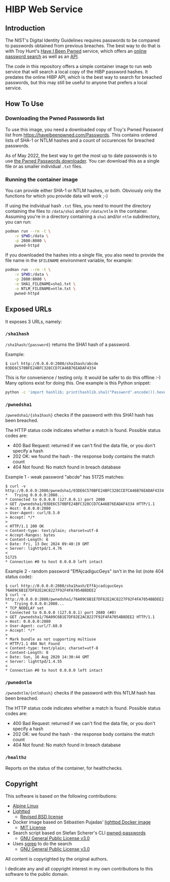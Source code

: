 # HIBP Web Service

## Introduction

The NIST's Digital Identity Guidelines requires passwords to be compared to passwords obtained from previous breaches.
The best way to do that is with Troy Hunt's [Have I Been Pwned](https://haveibeenpwned.com/)
service, which offers an [online password search](https://haveibeenpwned.com/Passwords)
as well as an [API](https://haveibeenpwned.com/API/v3).

The code in this repository offers a simple container image to run web service
that will search a local copy of the HIBP password hashes.
It predates the online HIBP API, which is the best way to search for breached
passwords, but this may still be useful to anyone that prefers a local service.

## How To Use

### Downloading the Pwned Passwords list

To use this image, you need a downloaded copy of Troy's Pwned Password list
from <https://haveibeenpwned.com/Passwords>. This contains ordered lists
of SHA-1 or NTLM hashes and a count of occurences for breached passwords.

As of May 2022, the best way to get the most up to date passwords is to use
[the Pwned Passwords downloader](https://github.com/HaveIBeenPwned/PwnedPasswordsDownloader).
You can download this as a single file or as smaller individual `.txt` files.

### Running the container image

You can provide either SHA-1 or NTLM hashes, or both. Obviously only the
functions for which you provide data will work ;-)

If using the individual hash `.txt` files, you need to mount the directory
containing the files to `/data/sha1` and/or `/data/ntlm` in the container.
Assuming you're in a directory containing a `sha1` and/or `ntlm` subdirectory,
you can run:

```sh
podman run --rm -t \
	-v $PWD:/data \
	-p 2080:8080 \
	pwned-httpd
```

If you downloaded the hashes into a single file, you also need to provide
the file name in the `$FILENAME` environment variable, for example:

```sh
podman run --rm -t \
	-v $PWD:/data \
	-p 2080:8080 \
	-e SHA1_FILENAME=sha1.txt \
	-e NTLM_FILENAME=ntlm.txt \
	pwned-httpd
```

## Exposed URLs

It exposes 3 URLs, namely:

### `/sha1hash`

`/sha1hash/{password}` returns the SHA1 hash of a password.

Example:

```
$ curl http://0.0.0.0:2080/sha1hash/abcde
03DE6C570BFE24BFC328CCD7CA46B76EADAF4334
```

This is for convenience / testing only. It would be safer to do this offline :-)
Many options exist for doing this. One example is this Python snippet:

```sh
python -c 'import hashlib; print(hashlib.sha1("Password".encode()).hexdigest());'
```

### `/pwnedsha1`

`/pwnedsha1/{sha1hash}` checks if the password with this SHA1 hash has been breached.

The HTTP status code indicates whether a match is found. Possible status codes are:

- 400 Bad Request: returned if we can't find the data file, or you don't specify a hash
- 202 OK: we found the hash - the response body contains the match count
- 404 Not found: No match found in breach database

Example 1 - weak password "abcde" has 51725 matches:

```
$ curl -v http://0.0.0.0:2080/pwnedsha1/03DE6C570BFE24BFC328CCD7CA46B76EADAF4334
*   Trying 0.0.0.0:2080...
* Connected to 0.0.0.0 (127.0.0.1) port 2080
> GET /pwnedsha1/03DE6C570BFE24BFC328CCD7CA46B76EADAF4334 HTTP/1.1
> Host: 0.0.0.0:2080
> User-Agent: curl/8.5.0
> Accept: */*
> 
< HTTP/1.1 200 OK
< Content-type: text/plain; charset=utf-8
< Accept-Ranges: bytes
< Content-Length: 6
< Date: Fri, 13 Dec 2024 09:40:19 GMT
< Server: lighttpd/1.4.76
< 
51725
* Connection #0 to host 0.0.0.0 left intact
```

Example 2 - random password "EffAjcadigucGeys" isn't in the list (note 404 status code):

```
$ curl http://0.0.0.0:2080/sha1hash/EffAjcadigucGeys
76A09C6B1E7DF82E2AC8227F92F4FA7054B8DEE2
$ curl -v http://0.0.0.0:2080/pwnedsha1/76A09C6B1E7DF82E2AC8227F92F4FA7054B8DEE2
*   Trying 0.0.0.0:2080...
* TCP_NODELAY set
* Connected to 0.0.0.0 (127.0.0.1) port 2080 (#0)
> GET /pwnedsha1/76A09C6B1E7DF82E2AC8227F92F4FA7054B8DEE2 HTTP/1.1
> Host: 0.0.0.0:2080
> User-Agent: curl/7.68.0
> Accept: */*
> 
* Mark bundle as not supporting multiuse
< HTTP/1.1 404 Not Found
< Content-type: text/plain; charset=utf-8
< Content-Length: 0
< Date: Sun, 16 Aug 2020 14:30:44 GMT
< Server: lighttpd/1.4.55
< 
* Connection #0 to host 0.0.0.0 left intact
```

### `/pwnedntlm`

`/pwnedntlm/{ntlmhash}` checks if the password with this NTLM hash has been breached.

The HTTP status code indicates whether a match is found. Possible status codes are:

- 400 Bad Request: returned if we can't find the data file, or you don't specify a hash
- 202 OK: we found the hash - the response body contains the match count
- 404 Not found: No match found in breach database

### `/healthz`

Reports on the status of the container, for healthchecks.

## Copyright

This software is based on the following contributions:

- [Alpine Linux](https://alpinelinux.org/)
- [Lighttpd](https://www.lighttpd.net/)
	- [Revised BSD license](http://www.lighttpd.net/assets/COPYING)
- Docker image based on Sébastien Pujadas' [lighttpd Docker image](https://github.com/spujadas/lighttpd-docker)
	- [MIT License](https://github.com/spujadas/lighttpd-docker/blob/master/LICENSE)
- Search script based on Stefan Scherer's CLI [pwned-passwords](https://github.com/StefanScherer/pwned-passwords)
	- [GNU General Public License v3.0](https://github.com/StefanScherer/pwned-passwords/blob/master/LICENSE)
- Uses [sgrep](https://sourceforge.net/projects/sgrep/) to do the search
	- [GNU General Public License v3.0](https://github.com/colinscape/sgrep/blob/master/COPYING)

All content is copyrighted by the original authors.

I dedicate any and all copyright interest in my own
contributions to this software to the public domain.
